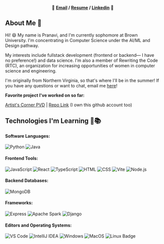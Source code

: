 
<p align="center"> 🌷 <b><a href="https://www.brennanbrown.ca">Email</a> / <a href="https://www.brennanbrown.ca/resume.pdf">Resume</a> / <a href="https://brennan.substack.com">Linkedin</a></b> 🌷 </p>

## About Me 👋

Hi! 😄 My name is Pranavi, and I'm currently sophomore at Brown University. I'm concentrating in Computer Science under the AI/ML and Design pathway. 

My interests include fullstack development (frontend or backend— I have no preference!) and data science.  I'm also a member of Rewriting the Code (RTC), an organization for increasing opportunities of women in computer science and engineering.

I'm originally from Northern Virginia, so that's where I'll be in the summer! If you have any questions or want to chat, email me [here](mailto:pranavi_lakshminarayanan@brown.edu)!

**Favorite project I've worked on so far:** 

<a href="https://artistscornerpvd.github.io">Artist's Corner PVD</a> | <a href="https://github.com/artistscornerpvd/artistscornerpvd.github.io">Repo Link</a> (I own this github account too)



<!-- More info on badges: https://github.com/badges/shields/blob/master/doc/logos.md -->
<!-- SimpleIcons: https://simpleicons.org/ -->

## Technologies I'm Learning 🎒📚

#### Software Languages:

![Python](http://img.shields.io/badge/-Python-3776AB?style=flat-square&logo=python&logoColor=fff7a1)
![Java](http://img.shields.io/badge/-Java-007396?style=flat-square&logo=java&logoColor=ffffff)


#### Frontend Tools:

![JavaScript](https://img.shields.io/badge/-JavaScript-%23F7DF1C?style=flat-square&logo=javascript&logoColor=000000&color=d1b01f)
![React](https://img.shields.io/badge/-React-%23282C34?style=flat-square&logo=react)
![TypeScript](https://img.shields.io/badge/-TypeScript-%23282C34?style=flat-square&logo=typescript&logoColor=ffffff&color=007acc)
![HTML](https://img.shields.io/badge/-HTML-%23282C34?style=flat-square&logo=html5&lo&logoColor=ffffff&color=e34c26)
![CSS](https://img.shields.io/badge/-CSS-%23282C34?style=flat-square&logo=css3&color=379AD6)
![Vite](https://img.shields.io/badge/-Vite-%23282C34?style=flat-square&logo=vite&logoColor=ffffff&color=6a5acd)
![Node.js](https://img.shields.io/badge/-Node.js-%23282C34?style=flat-square&logo=node.js&logoColor=ffffff&color=3c873a)


#### Backend Databases:

![MongoDB](https://img.shields.io/badge/-MongoDB-47A248?style=flat-square&logo=mongodb&logoColor=ffffff)


#### Frameworks:

![Express](https://img.shields.io/badge/-Express-%23282C34?style=flat-square&logo=express)
![Apache Spark](https://img.shields.io/badge/-Apache%20Spark-%23282C34?style=flat-square&logo=apache-spark&logoColor=ffffff&color=E4682A)
![Django](https://img.shields.io/badge/-Django-%23282C34?style=flat-square&logo=django&color=14452f)



#### Editors and Operating Systems:

![VS Code](http://img.shields.io/badge/-VS%20Code-007ACC?style=flat-square&logo=visual-studio-code&logoColor=ffffff)
![IntelliJ IDEA](http://img.shields.io/badge/-IntelliJ%20IDEA-000000?style=flat-square&logo=intellij-idea&logoColor=ffffff)
![Windows](https://img.shields.io/badge/-Windows-%230078D4?logo=windows&style=flat-square&color=00a4ef)
![MacOS](https://img.shields.io/badge/-MacOS-%%23000000?logo=apple&style=flat-square&color=808080)
![Linux Badge](https://img.shields.io/badge/-Linux-%23FCC624?logo=linux&style=flat-square&logoColor=000000)



